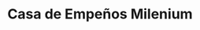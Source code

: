 ---
title: "Casa de Empeños Milenium"
url: /san-pedro-sula/casa-de-empenos-milenium/
shop: prestamista
---